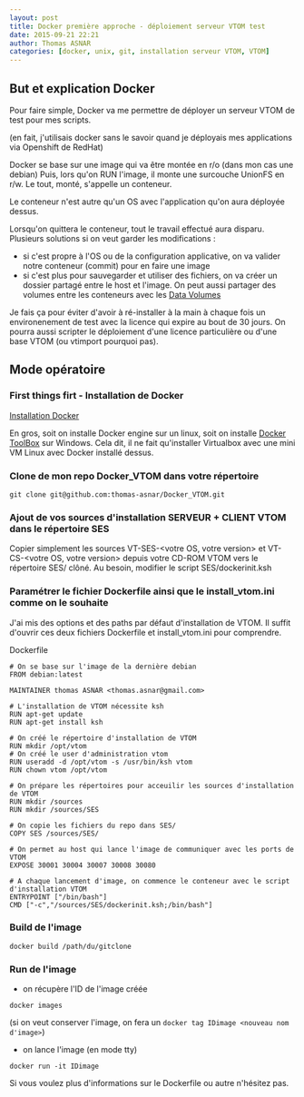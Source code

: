 ```yaml
---
layout: post
title: Docker première approche - déploiement serveur VTOM test
date: 2015-09-21 22:21
author: Thomas ASNAR
categories: [docker, unix, git, installation serveur VTOM, VTOM]
---
```

## But et explication Docker
Pour faire simple, Docker va me permettre de déployer un serveur VTOM de test pour mes scripts.

(en fait, j'utilisais docker sans le savoir quand je déployais mes applications via Openshift de RedHat)

Docker se base sur une image qui va être montée en r/o (dans mon cas une debian)
Puis, lors qu'on RUN l'image, il monte une surcouche UnionFS en r/w.
Le tout, monté, s'appelle un conteneur.

Le conteneur n'est autre qu'un OS avec l'application qu'on aura déployée dessus.

Lorsqu'on quittera le conteneur, tout le travail effectué aura disparu. 
Plusieurs solutions si on veut garder les modifications :
* si c'est propre à l'OS ou de la configuration applicative, on va valider notre conteneur (commit) pour en faire une image
* si c'est plus pour sauvegarder et utiliser des fichiers, on va créer un dossier partagé entre le host et l'image. On peut aussi partager des volumes entre les conteneurs avec les [Data Volumes](https://docs.docker.com/userguide/dockervolumes)

Je fais ça pour éviter d'avoir à ré-installer à la main à chaque fois un environenement de test avec la licence qui expire au bout de 30 jours.
On pourra aussi scripter le déploiement d'une licence particulière ou d'une base VTOM (ou vtimport pourquoi pas).
 
## Mode opératoire

### First things firt - Installation de Docker
[Installation Docker](https://docs.docker.com/installation)

En gros, soit on installe Docker engine sur un linux, soit on installe [Docker ToolBox](https://www.docker.com/toolbox) sur Windows. Cela dit, il ne fait qu'installer Virtualbox avec une mini VM Linux avec Docker installé dessus.

### Clone de mon repo Docker_VTOM dans votre répertoire 
`git clone git@github.com:thomas-asnar/Docker_VTOM.git`

### Ajout de vos sources d'installation SERVEUR + CLIENT VTOM dans le répertoire SES

Copier simplement les sources VT-SES-&lt;votre OS, votre version&gt; et VT-CS-&lt;votre OS, votre version&gt; depuis votre CD-ROM VTOM vers le répertoire SES/ clôné.
Au besoin, modifier le script SES/dockerinit.ksh 

### Paramétrer le fichier Dockerfile ainsi que le install_vtom.ini comme on le souhaite

J'ai mis des options et des paths par défaut d'installation de VTOM. Il suffit d'ouvrir ces deux fichiers Dockerfile et install_vtom.ini pour comprendre.

Dockerfile

```
# On se base sur l'image de la dernière debian
FROM debian:latest 

MAINTAINER thomas ASNAR <thomas.asnar@gmail.com>

# L'installation de VTOM nécessite ksh
RUN apt-get update
RUN apt-get install ksh

# On créé le répertoire d'installation de VTOM
RUN mkdir /opt/vtom 
# On créé le user d'administration vtom
RUN useradd -d /opt/vtom -s /usr/bin/ksh vtom
RUN chown vtom /opt/vtom

# On prépare les répertoires pour acceuilir les sources d'installation de VTOM
RUN mkdir /sources
RUN mkdir /sources/SES

# On copie les fichiers du repo dans SES/
COPY SES /sources/SES/

# On permet au host qui lance l'image de communiquer avec les ports de VTOM
EXPOSE 30001 30004 30007 30008 30080

# A chaque lancement d'image, on commence le conteneur avec le script d'installation VTOM
ENTRYPOINT ["/bin/bash"]
CMD ["-c","/sources/SES/dockerinit.ksh;/bin/bash"]
```

### Build de l'image

`docker build /path/du/gitclone`

### Run de l'image

* on récupère l'ID de l'image créée 

`docker images`

(si on veut conserver l'image, on fera un `docker tag IDimage <nouveau nom d'image>`)

* on lance l'image (en mode tty)

`docker run -it IDimage`



Si vous voulez plus d'informations sur le Dockerfile ou autre n'hésitez pas.

